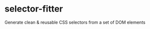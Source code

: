 selector-fitter
===============

Generate clean &amp; reusable CSS selectors from a set of DOM elements 
